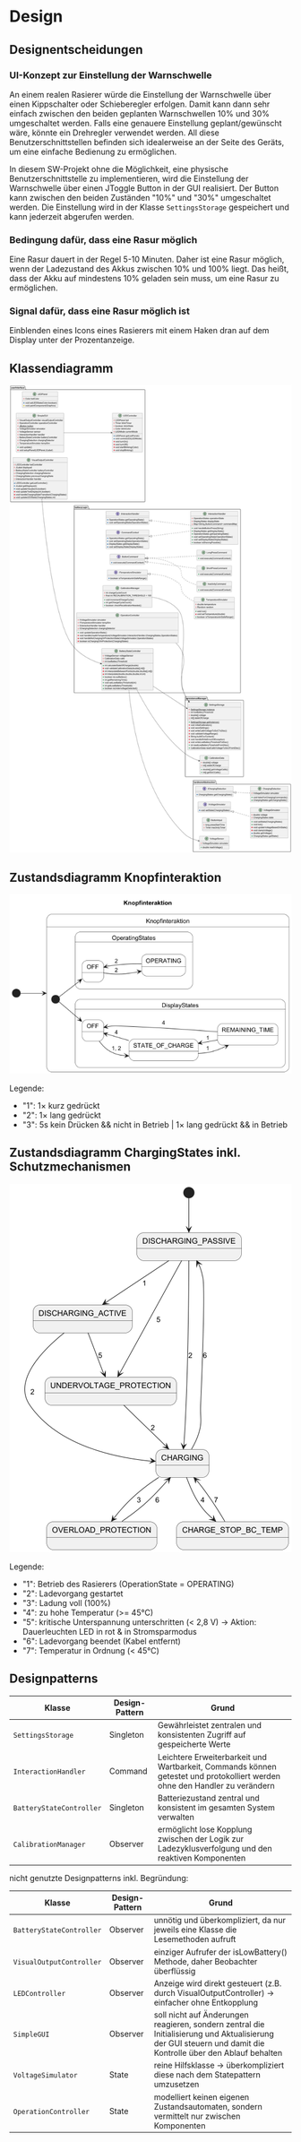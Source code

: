 # Design

## Designentscheidungen

### UI-Konzept zur Einstellung der Warnschwelle

An einem realen Rasierer würde die Einstellung der Warnschwelle über einen Kippschalter oder Schieberegler erfolgen.
Damit kann dann sehr einfach zwischen den beiden geplanten Warnschwellen 10% und 30% umgeschaltet werden. Falls eine
genauere Einstellung geplant/gewünscht wäre, könnte ein Drehregler verwendet werden. All diese Benutzerschnittstellen
befinden sich idealerweise an der Seite des Geräts, um eine einfache Bedienung zu ermöglichen.

In diesem SW-Projekt ohne die Möglichkeit, eine physische Benutzerschnittstelle zu implementieren, wird die Einstellung
der Warnschwelle über einen JToggle Button in der GUI realisiert. Der Button kann zwischen den beiden Zuständen "10%"
und "30%" umgeschaltet werden. Die Einstellung wird in der Klasse `SettingsStorage` gespeichert und kann jederzeit
abgerufen werden.

### Bedingung dafür, dass eine Rasur möglich

Eine Rasur dauert in der Regel 5-10 Minuten. Daher ist eine Rasur möglich, wenn der Ladezustand des Akkus zwischen 10%
und 100% liegt. Das heißt, dass der Akku auf mindestens 10% geladen sein muss, um eine Rasur zu ermöglichen.

### Signal dafür, dass eine Rasur möglich ist

Einblenden eines Icons eines Rasierers mit einem Haken dran auf dem Display unter der Prozentanzeige.

## Klassendiagramm

![Klassendiagramm](../referenziert/Design/Klassendiagramm3.png)

## Zustandsdiagramm Knopfinteraktion

![Zustandsdiagramm Knopfinteraktion](../referenziert/Design/Zustandsdiagramm_Knopfinteraktion_updatet.png)

Legende:

* "1": 1× kurz gedrückt
* "2": 1× lang gedrückt
* "3": 5s kein Drücken && nicht in Betrieb | 1× lang gedrückt && in Betrieb

## Zustandsdiagramm ChargingStates inkl. Schutzmechanismen

![Zustandsdiagramm ChargingStates](../referenziert/Design/Zustandsdiagramm_ChargingStates.png)

Legende:

* "1": Betrieb des Rasierers (OperationState = OPERATING)
* "2": Ladevorgang gestartet
* "3": Ladung voll (100%)
* "4": zu hohe Temperatur (>= 45°C)
* "5": kritische Unterspannung unterschritten (< 2,8 V) -> Aktion: Dauerleuchten LED in rot & in Stromsparmodus
* "6": Ladevorgang beendet (Kabel entfernt)
* "7": Temperatur in Ordnung (< 45°C)

## Designpatterns

| Klasse                   | Design-Pattern | Grund                                                                                                                      |
|--------------------------|----------------|----------------------------------------------------------------------------------------------------------------------------|
| `SettingsStorage`        | Singleton      | Gewährleistet zentralen und konsistenten Zugriff auf gespeicherte Werte                                                    |
| `InteractionHandler`     | Command        | Leichtere Erweiterbarkeit und Wartbarkeit, Commands können getestet und protokolliert werden ohne den Handler zu verändern |
| `BatteryStateController` | Singleton      | Batteriezustand zentral und konsistent im gesamten System verwalten                                                        |
| `CalibrationManager`     | Observer       | ermöglicht lose Kopplung zwischen der Logik zur Ladezyklusverfolgung und den reaktiven Komponenten                         |

nicht genutzte Designpatterns inkl. Begründung:

| Klasse                   | Design-Pattern | Grund                                                                                                                                                        |
|--------------------------|----------------|--------------------------------------------------------------------------------------------------------------------------------------------------------------|
| `BatteryStateController` | Observer       | unnötig und überkompliziert, da nur jeweils eine Klasse die Lesemethoden aufruft                                                                             |
| `VisualOutputController` | Observer       | einziger Aufrufer der isLowBattery() Methode, daher Beobachter überflüssig                                                                                   |
| `LEDController`          | Observer       | Anzeige wird direkt gesteuert (z.B. durch VisualOutputController) -> einfacher ohne Entkopplung                                                              |
| `SimpleGUI`              | Observer       | soll nicht auf Änderungen reagieren, sondern zentral die Initialisierung und Aktualisierung der GUI steuern und damit die Kontrolle über den Ablauf behalten |
| `VoltageSimulator`       | State          | reine Hilfsklasse -> überkompliziert diese nach dem Statepattern umzusetzen                                                                                  |
| `OperationController`    | State          | modelliert keinen eigenen Zustandsautomaten, sondern vermittelt nur zwischen Komponenten                                                                     |
